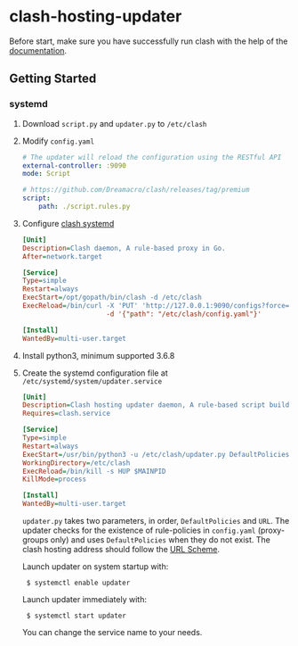 # clash-hosting-updater

Before start, make sure you have successfully run clash with the help of the [documentation](https://github.com/Dreamacro/clash/wiki).

## Getting Started

### systemd

1. Download `script.py` and `updater.py` to `/etc/clash`

2. Modify `config.yaml`

    ```yaml
    # The updater will reload the configuration using the RESTful API
    external-controller: :9090
    mode: Script

    # https://github.com/Dreamacro/clash/releases/tag/premium
    script:
        path: ./script.rules.py
    ```

3. Configure [clash systemd](https://github.com/Dreamacro/clash/wiki/clash-on-a-daemon#systemd)

    ```ini
    [Unit]
    Description=Clash daemon, A rule-based proxy in Go.
    After=network.target

    [Service]
    Type=simple
    Restart=always
    ExecStart=/opt/gopath/bin/clash -d /etc/clash
    ExecReload=/bin/curl -X 'PUT' 'http://127.0.0.1:9090/configs?force=true'  \
                         -d '{"path": "/etc/clash/config.yaml"}'

    [Install]
    WantedBy=multi-user.target
    ```

4. Install python3, minimum supported 3.6.8

5. Create the systemd configuration file at `/etc/systemd/system/updater.service`

    ```ini
    [Unit]
    Description=Clash hosting updater daemon, A rule-based script builder in Python.
    Requires=clash.service

    [Service]
    Type=simple
    Restart=always
    ExecStart=/usr/bin/python3 -u /etc/clash/updater.py DefaultPolicies URL
    WorkingDirectory=/etc/clash
    ExecReload=/bin/kill -s HUP $MAINPID
    KillMode=process

    [Install]
    WantedBy=multi-user.target
    ```

    `updater.py` takes two parameters, in order, `DefaultPolicies` and `URL`.
    The updater checks for the existence of rule-policies in `config.yaml`
    (proxy-groups only) and uses `DefaultPolicies` when they do not exist.
    The clash hosting address should follow the [URL Scheme](https://docs.cfw.lbyczf.com/contents/urlscheme.html).

    Launch updater on system startup with:
    
        $ systemctl enable updater
    
    Launch updater immediately with:
    
        $ systemctl start updater
    
    You can change the service name to your needs.
